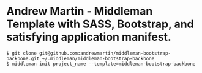 # Andrew Martin - Middleman Template with SASS, Bootstrap, and satisfying application manifest.


```
$ git clone git@github.com:andrewmartin/middleman-bootstrap-backbone.git ~/.middleman/middleman-bootstrap-backbone
$ middleman init project_name --template=middleman-bootstrap-backbone

```